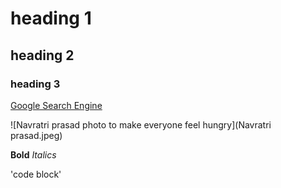 # heading 1
## heading 2
### heading 3


[Google Search Engine](https://www.google.com)

![Navratri prasad photo to make everyone feel hungry](Navratri prasad.jpeg)

**Bold**
_Italics_

'code block'
